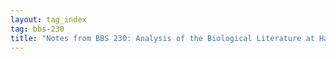 ```yaml
---
layout: tag_index
tag: bbs-230
title: "Notes from BBS 230: Analysis of the Biological Literature at Harvard Medical School"
---
```




